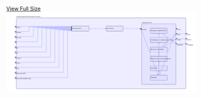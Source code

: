 [View Full Size](https://raw.githubusercontent.com/mingfang/terraform-k8s-modules/master/modules/dremio/master-cordinator/diagram.svg?sanitize=true)<img src="diagram.svg"/>
